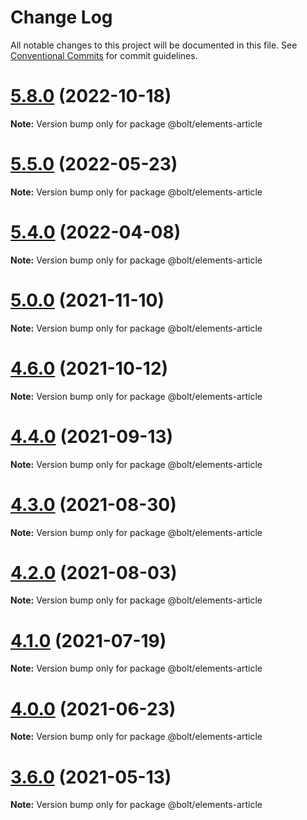 # Change Log

All notable changes to this project will be documented in this file.
See [Conventional Commits](https://conventionalcommits.org) for commit guidelines.

# [5.8.0](https://github.com/boltdesignsystem/bolt/tree/master/packages/elements/bolt-article/compare/v5.7.5...v5.8.0) (2022-10-18)

**Note:** Version bump only for package @bolt/elements-article





# [5.5.0](https://github.com/boltdesignsystem/bolt/tree/master/packages/elements/bolt-article/compare/v5.4.0...v5.5.0) (2022-05-23)

**Note:** Version bump only for package @bolt/elements-article





# [5.4.0](https://github.com/boltdesignsystem/bolt/tree/master/packages/elements/bolt-article/compare/v5.3.1...v5.4.0) (2022-04-08)

**Note:** Version bump only for package @bolt/elements-article





# [5.0.0](https://github.com/boltdesignsystem/bolt/tree/master/packages/elements/bolt-article/compare/v4.7.0...v5.0.0) (2021-11-10)

**Note:** Version bump only for package @bolt/elements-article





# [4.6.0](https://github.com/boltdesignsystem/bolt/tree/master/packages/elements/bolt-article/compare/v4.5.1...v4.6.0) (2021-10-12)

**Note:** Version bump only for package @bolt/elements-article





# [4.4.0](https://github.com/boltdesignsystem/bolt/tree/master/packages/elements/bolt-article/compare/v4.3.0...v4.4.0) (2021-09-13)

**Note:** Version bump only for package @bolt/elements-article





# [4.3.0](https://github.com/boltdesignsystem/bolt/tree/master/packages/elements/bolt-article/compare/v4.2.3...v4.3.0) (2021-08-30)

**Note:** Version bump only for package @bolt/elements-article





# [4.2.0](https://github.com/boltdesignsystem/bolt/tree/master/packages/elements/bolt-article/compare/v4.1.1...v4.2.0) (2021-08-03)

**Note:** Version bump only for package @bolt/elements-article





# [4.1.0](https://github.com/boltdesignsystem/bolt/tree/master/packages/elements/bolt-article/compare/v4.0.2...v4.1.0) (2021-07-19)

**Note:** Version bump only for package @bolt/elements-article





# [4.0.0](https://github.com/boltdesignsystem/bolt/tree/master/packages/elements/bolt-article/compare/v4.0.0-beta-4...v4.0.0) (2021-06-23)

**Note:** Version bump only for package @bolt/elements-article





# [3.6.0](https://github.com/boltdesignsystem/bolt/tree/master/packages/elements/bolt-article/compare/v3.5.4...v3.6.0) (2021-05-13)

**Note:** Version bump only for package @bolt/elements-article
